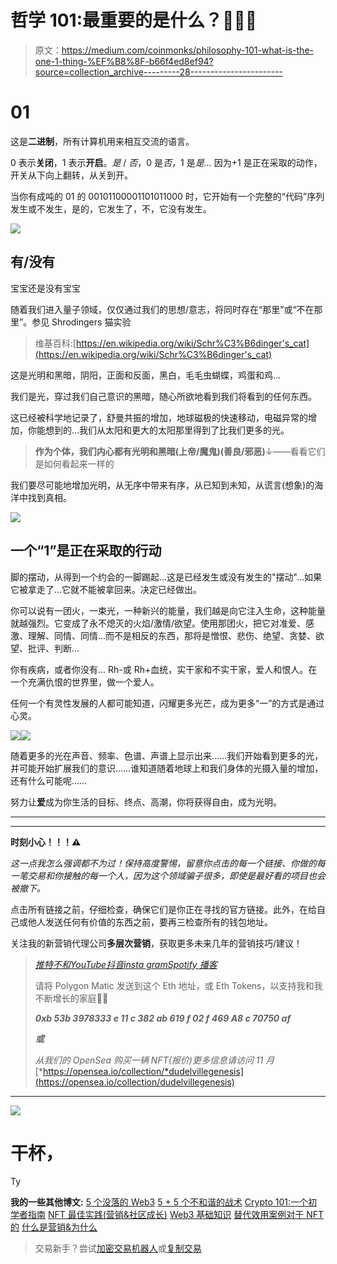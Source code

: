 # 哲学 101:最重要的是什么？🧙🏼‍♂️

> 原文：<https://medium.com/coinmonks/philosophy-101-what-is-the-one-1-thing-%EF%B8%8F-b66f4ed8ef94?source=collection_archive---------28----------------------->

# 01

这是**二进制**，所有计算机用来相互交流的语言。

0 表示**关闭**，1 表示**开启**。*是* / *否*，0 是*否*，1 是*是…* 因为+1 是正在采取的动作，开关从下向上翻转，从关到开。

当你有成吨的 01 的 00101100001101011000 时，它开始有一个完整的“代码”序列发生或不发生，是的，它发生了，不，它没有发生。

![](img/53e37beb792d70d1fba5f188890989be.png)

## 有/没有
宝宝还是没有宝宝

随着我们进入量子领域，仅仅通过我们的思想/意志，将同时存在“那里”或“不在那里”。参见 Shrodingers 猫实验

> 维基百科:[https://en.wikipedia.org/wiki/Schr%C3%B6dinger's_cat](https://en.wikipedia.org/wiki/Schr%C3%B6dinger's_cat)

这是光明和黑暗，阴阳，正面和反面，黑白，毛毛虫蝴蝶，鸡蛋和鸡…

我们是光，穿过我们自己意识的黑暗，随心所欲地看到我们将看到的任何东西。

这已经被科学地记录了，舒曼共振的增加，地球磁极的快速移动，电磁异常的增加，你能想到的…我们从太阳和更大的太阳那里得到了比我们更多的光。

> **作为个体，我们内心都有光明和黑暗(上帝/魔鬼)(善良/邪恶)**↓——看看它们是如何看起来一样的

我们要尽可能地增加光明，从无序中带来有序，从已知到未知，从谎言(想象)的海洋中找到真相。

![](img/43f5846c79b522c852e70a31f96c3fdd.png)

## 一个“1”是正在采取的行动

脚的摆动，从得到一个约会的一脚踢起…这是已经发生或没有发生的"摆动"…如果它被拿走了…它就不能被拿回来。决定已经做出。

你可以说有一团火，一束光，一种新兴的能量，我们越是向它注入生命，这种能量就越强烈。它变成了永不熄灭的火焰/激情/欲望。使用那团火，把它对准爱、感激、理解、同情、同情…而不是相反的东西，那将是憎恨、悲伤、绝望、贪婪、欲望、批评、判断…

你有疾病，或者你没有… Rh-或 Rh+血统，实干家和不实干家，爱人和恨人。在一个充满仇恨的世界里，做一个爱人。

任何一个有灵性发展的人都可能知道，闪耀更多光芒，成为更多“一”的方式是通过心灵。

![](img/2a5c9cc3d2776d229dbe7b09ca9fa5eb.png)![](img/23d6ef59bc77d47ed44129d1fe9fbb31.png)

随着更多的光在声音、频率、色谱、声谱上显示出来……我们开始看到更多的光，并可能开始扩展我们的意识……谁知道随着地球上和我们身体的光摄入量的增加，还有什么可能呢……

努力让**爱**成为你生活的目标、终点、高潮，你将获得自由，成为光明。

_ _ _ _ _ _ _ _ _ _ _ _ _ _ _ _ _ _ _ _ _ _ _ _ _ _ _ _ _ _
_ _ _ _ _ _ _ _ _ _ _ _ _ _ _ _ _ _ _ _ _ _ _ _ _

**时刻小心！！！⚠️**

*这一点我怎么强调都不为过！保持高度警惕，留意你点击的每一个链接、你做的每一笔交易和你接触的每一个人，因为这个领域骗子很多，即使是最好看的项目也会被撤下。*

点击所有链接之前，仔细检查，确保它们是你正在寻找的官方链接。此外，在给自己或他人发送任何有价值的东西之前，要再三检查所有的钱包地址。

关注我的新营销代理公司**多层次营销**，获取更多未来几年的营销技巧/建议！

> [*推特*](https://www.twitter.com/metadadsxyz)[*不和*](https://discord.gg/mchzhDCwhF)[*YouTube*](https://www.youtube.com/channel/UC7pbtSBs9nRJHK6coMhCR8g)[*抖音*](https://www.tiktok.com/@thedudescrypto)[*insta gram*](https://www.instagram.com/metadadsxyz)[*Spotify 播客*](https://open.spotify.com/episode/5U8vXE9HDAsGbSbebw9p62?si=2rZIigw-Tw2pCxjxmkbYzQ)
> 
> 请将 Polygon Matic 发送到这个 Eth 地址，或 Eth Tokens，以支持我和我不断增长的家庭🙏🏼
> 
> ***0xb 53b 3978333 e 11 c 382 ab 619 f 02 f 469 A8 c 70750 af***
> 
> ***或***
> 
> *从我们的 OpenSea 购买一辆 NFT(报价)更多信息请访问 11 月* [*https://opensea.io/collection/*dudelvillegenesis](https://opensea.io/collection/dudelvillegenesis)

_________________________________________________________________

![](img/22cc5301d79550a36f4a729ee60f068f.png)

# 干杯，
Ty

**我的一些其他博文:**
[5 个没落的 Web3](/coinmonks/5-downfalls-of-web3-cd5dc8ade4fd)
[5 + 5 个不和谐的战术](/coinmonks/5-tips-for-a-better-discord-nft-crypto-edition-ff9b039d0359)
[Crypto 101:一个初学者指南](/coinmonks/crypto-101-a-beginners-guide-345d440bd163)
[NFT 最佳实践(营销&社区成长)](/coinmonks/top-5-nft-best-practices-marketing-and-community-growth-7025e26eb50c)
[Web3 基础知识](/coinmonks/web3-basics-252121357f33)
[替代效用案例对于 NFT 的](/coinmonks/alternative-nft-crypto-real-life-use-cases-b7c0b08d99ef)
[什么是营销&为什么](/coinmonks/what-is-marketing-why-everyone-should-be-a-marketer-6173b8dffd61)

> 交易新手？尝试[加密交易机器人](/coinmonks/crypto-trading-bot-c2ffce8acb2a)或[复制交易](/coinmonks/top-10-crypto-copy-trading-platforms-for-beginners-d0c37c7d698c)